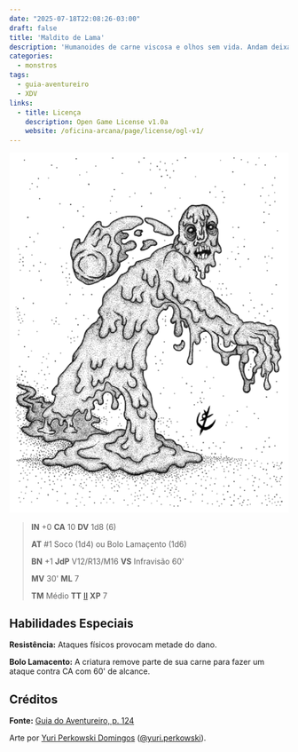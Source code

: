 ```yaml
---
date: "2025-07-18T22:08:26-03:00"
draft: false
title: 'Maldito de Lama'
description: 'Humanoides de carne viscosa e olhos sem vida. Andam deixando rastros de sua imundície.'
categories:
  - monstros
tags:
  - guia-aventureiro
  - XDV
links:
  - title: Licença
    description: Open Game License v1.0a
    website: /oficina-arcana/page/license/ogl-v1/
---
```


![Maldito de Lama](maldito-de-lama.png)

> **IN** +0 **CA** 10 **DV** 1d8 (6)
>
> **AT** #1 Soco (1d4) ou Bolo Lamaçento (1d6)
>
> **BN** +1 **JdP** V12/R13/M16 **VS** Infravisão 60'
>
> **MV** 30' **ML** 7
>
> **TM** Médio **TT** [II](link_tabela_tesouro) **XP** 7

## Habilidades Especiais

**Resistência:** Ataques físicos provocam metade do dano.

**Bolo Lamacento:** A criatura remove parte de sua carne
para fazer um ataque contra CA com 60' de alcance.

## Créditos

**Fonte:** [Guia do Aventureiro, p. 124](https://www.arcanaprimaria.com/about-3)

Arte por [Yuri Perkowski Domingos](https://www.artstation.com/perkowski) ([@yuri.perkowski](https://www.instagram.com/yuri.perkowski/)).
